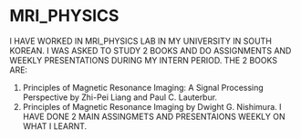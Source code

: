 # MRI_PHYSICS
I HAVE WORKED IN MRI_PHYSICS LAB IN MY UNIVERSITY IN SOUTH KOREAN.
I WAS ASKED TO STUDY 2 BOOKS AND DO ASSIGNMENTS AND WEEKLY PRESENTATIONS DURING MY INTERN PERIOD. 
THE 2 BOOKS ARE:
1. Principles of Magnetic Resonance Imaging: A Signal Processing Perspective by Zhi-Pei Liang and Paul C. Lauterbur.
2. Principles of Magnetic Resonance Imaging by Dwight G. Nishimura.
I HAVE DONE 2 MAIN ASSINGMETS AND PRESENTAIONS WEEKLY ON WHAT I LEARNT.
